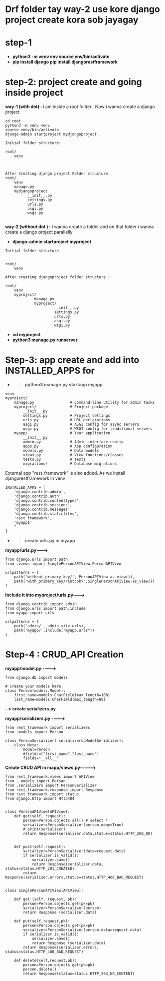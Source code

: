 # Drf folder tay way-2 use kore django project create kora sob jayagay

# **step-1**

- **python3 -m venv env
  source env/bin/activate**
- **pip install django
  pip install djangorestframework**

# **step-2: project create and going inside project**

**way-1 (with dot) :** i am inside a root folder . Now i wanna create a django project

```
cd root
python3 -m venv venv
source venv/bin/activate
django-admin startproject mydjangoproject .
```

```
Initial folder structure:

root/
    venv



After Creating django project Folder structure:
root/
    venv
    manage.py
    mydjangoproject
          __init__.py
          settings.py
          urls.py
          asgi.py
          wsgi.py
  
```

**way-2 (without dot ) :** i wanna create a folder and on that folder i wanna create a django project parallelly

- **django-admin startproject myproject**

```
Initial folder structure


root/
    venv
```

```
After creating djangoproject folder structure :

root/
    venv
    myproject/
             manage.py
             myproject/
                      __init__.py
                      settings.py
                      urls.py
                      asgi.py
                      wsgi.py
```

- **cd myproject**
- **python3 manage.py runserver**

# **Step-3: app create and add into INSTALLED_APPS for**

- > **python3 manage.py startapp myapp**
  >

```
venv
myproject/
    manage.py                # Command-line utility for admin tasks
    myproject/               # Project package
        __init__.py
        settings.py          # Project settings
        urls.py              # URL declarations
        asgi.py              # ASGI config for async servers
        wsgi.py              # WSGI config for traditional servers
    myapp/                   # Your application
        __init__.py
        admin.py             # Admin interface config
        apps.py              # App configuration
        models.py            # Data models
        views.py             # View functions/classes
        tests.py             # Tests
        migrations/          # Database migrations
```

External app "rest_framework" is also added. As we install djangorestframework in venv

```
INSTALLED_APPS = [
    'django.contrib.admin',
    'django.contrib.auth',
    'django.contrib.contenttypes',
    'django.contrib.sessions',
    'django.contrib.messages',
    'django.contrib.staticfiles',
    'rest_framework',
    'myapp1'
    "
]

```

- > **create urls.py in myapp**
  >

**myapp/urls.py--->**

```
from django.urls import path
from .views import SinglePersonAPIView,PersonAPIView

urlpatterns = [
    path('without_primary_key/', PersonAPIView.as_view()),
    path('with_primary_key/<int:pk>',SinglePersonAPIView.as_view())
]
```

**Include it into myproject/urls.py--->**

```
from django.contrib import admin
from django.urls import path,include
from myapp import urls

urlpatterns = [
    path('admin/', admin.site.urls),
    path('myapp/',include("myapp.urls"))
]
```

# **Step-4 : CRUD_API Creation**

**myapp/model.py ---->**

```
from django.db import models

# Create your models here.
class Person(models.Model):
    first_name=models.CharField(max_length=100)
    last_name=models.CharField(max_length=89)
```

**- > create serializers.py**

**myapp/serializers.py ---->**

```
from rest_framework import serializers 
from .models import Person

class PersonSerializer( serializers.ModelSerializer):
    class Meta:
        model=Person
        #fields=["first_name","last_name"]
        fields="__all__"
```

**Create CRUD API in  mapp/views.py----->**

```
from rest_framework.views import APIView
from . models import Person
from .serializers import PersonSerializer
from rest_framework.response import Response
from rest_framework import status
from django.http import Http404


class PersonAPIView(APIView):
    def get(self, request):
        person=Person.objects.all() # select *
        serializer=PersonSerializer(person,many=True)
        # print(serializer)
        return Response(serializer.data,status=status.HTTP_200_OK)
  

    def post(self,request):
        serializer=PersonSerializer(data=request.data)
        if serializer.is_valid():
            serializer.save()
            return Response(serializer.data, status=status.HTTP_201_CREATED)
        return Response(serializer.errors,status=status.HTTP_400_BAD_REQUEST)
  

class SinglePersonAPIView(APIView):
  
    def get (self, request, pk):
        person=Person.objects.get(pk=pk)
        serializer=PersonSerializer(person)
        return Response (serializer.data)
  
    def put(self,request,pk):
        person=Person.objects.get(pk=pk)
        serializer=PersonSerializer(person,data=request.data)
        if serializer.is_valid():
            serializer.save()
            return Response (serializer.data)
        return Response(serializer.errors, status=status.HTTP_400_BAD_REQUEST)
  
    def delete(self,request,pk):
        person=Person.objects.get(pk=pk)
        person.delete()
        return Response(status=status.HTTP_204_NO_CONTENT)

```
